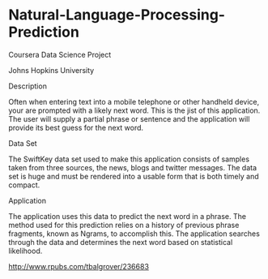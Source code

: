 # Natural-Language-Processing-Prediction

Coursera Data Science Project

Johns Hopkins University

Description

Often when entering text into a mobile telephone or other handheld device, your are prompted with a likely next word. This is the jist of this application. The user will supply a partial phrase or sentence and the application will provide its best guess for the next word.

Data Set

The SwiftKey data set used to make this application consists of samples taken from three sources, the news, blogs and twitter messages. The data set is huge and must be rendered into a usable form that is both timely and compact.

Application

The application uses this data to predict the next word in a phrase. The method used for this prediction relies on a history of previous phrase fragments, known as Ngrams, to accomplish this. The application searches through the data and determines the next word based on statistical likelihood.

http://www.rpubs.com/tbalgrover/236683
